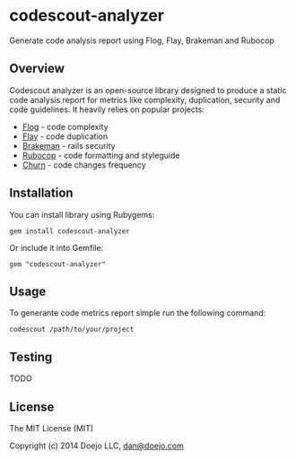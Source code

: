 # codescout-analyzer

Generate code analysis report using Flog, Flay, Brakeman and Rubocop

## Overview

Codescout analyzer is an open-source library designed to produce a static code analysis report
for metrics like complexity, duplication, security and code guidelines. It heavily relies on popular projects:

- [Flog](https://github.com/seattlerb/flog) - code complexity
- [Flay](https://github.com/seattlerb/flay) - code duplication
- [Brakeman](https://github.com/presidentbeef/brakeman) - rails security
- [Rubocop](https://github.com/bbatsov/rubocop) - code formatting and styleguide
- [Churn](https://github.com/danmayer/churn) - code changes frequency

## Installation

You can install library using Rubygems:

```
gem install codescout-analyzer
```

Or include it into Gemfile:

```
gem "codescout-analyzer"
```

## Usage

To generante code metrics report simple run the following command:

```
codescout /path/to/your/project
```

## Testing

TODO

## License

The MIT License (MIT)

Copyright (c) 2014 Doejo LLC, <dan@doejo.com>